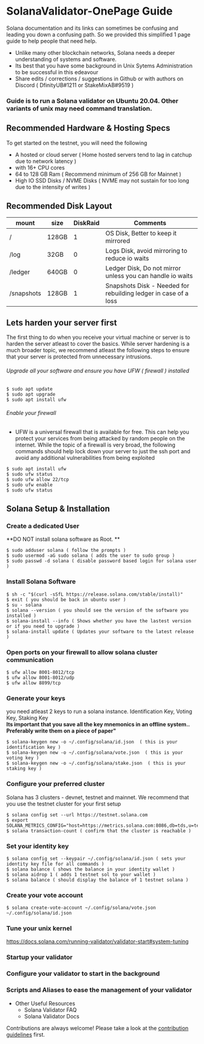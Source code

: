 # SolanaValidator-OnePage Guide 
Solana documentation and its links can sometimes be confusing and leading you down a confusing path.  So we provided this simplified 1 page guide to help people that need help. 

- Unlike many other blockchain networks, Solana needs a deeper understanding of systems and software.  
- Its best that you have some background in Unix Sytems Administration to be successful in this edeavour
- Share edits / corrections / suggestions in Github or with authors on Discord ( DfinityUB#1211 or StakeMixAB#9519 )

### Guide is to run a Solana validator on Ubuntu 20.04.  Other variants of unix may need command translation.

## Recommended Hardware & Hosting Specs
To get started on the testnet, you will need the following
- A hosted or cloud server ( Home hosted servers tend to lag in catchup due to network latency )
- with 16+ CPU cores 
- 64 to 128 GB Ram ( Recommend minimum of 256 GB for Mainnet )
- High IO SSD Disks / NVME Disks ( NVME may not sustain for too long due to the intensity of writes )

## Recommended Disk Layout

| mount  | size | DiskRaid  | Comments  |
|---|---|---|---|
| /  | 128GB  | 1  | OS Disk, Better to keep it mirrored  |
| /log | 32GB  | 0  | Logs Disk, avoid mirroring to reduce io waits  |
| /ledger  |  640GB  | 0  | Ledger Disk, Do not mirror unless you can handle io waits  |
| /snapshots | 128GB | 1 | Snapshots Disk - Needed for rebuilding ledger in case of a loss 

## Lets harden your server first
The first thing to do when you receive your virtual machine or server is to harden the server atleast to cover the basics. While server hardening is a much broader topic, we recommend atleast the following steps to ensure that your server is protected from unnecessary intrusions.
###### Upgrade all your software and ensure you have UFW ( firewall ) installed
```
$ sudo apt update
$ sudo apt upgrade
$ sudo apt install ufw
```
###### Enable your firewall
- UFW is a universal firewall that is available for free. This can help you protect your services from being attacked by random people on the internet.  While the topic of a firewall is very broad, the following commands should help lock down your server to just the ssh port and avoid any additional vulnerabilities from being exploited
```
$ sudo apt install ufw
$ sudo ufw status
$ sudo ufw allow 22/tcp
$ sudo ufw enable 
$ sudo ufw status
```
## Solana Setup &  Installation

### Create a dedicated User
**DO NOT install solana software as Root. **
```
$ sudo adduser solana ( follow the prompts )
$ sudo usermod -aG sudo solana ( adds the user to sudo group )
$ sudo passwd -d solana ( disable password based login for solana user )
```
### Install Solana Software
```
$ sh -c "$(curl -sSfL https://release.solana.com/stable/install)"
$ exit ( you should be back in ubuntu user )
$ su - solana
$ solana --version ( you should see the version of the software you installed )
$ solana-install --info ( Shows whether you have the lastest version or if you need to upgrade )
$ solana-install update ( Updates your software to the latest release )
```
### Open ports on your firewall to allow solana cluster communication
```
$ ufw allow 8001-8012/tcp
$ ufw allow 8001-8012/udp
$ ufw allow 8899/tcp
```

### Generate your keys
you need atleast 2 keys to run a solana instance.  Identification Key,  Voting Key, Staking Key<br/>
**Its important that you save all the key mnemonics in an offline system.. Preferably write them on a piece of paper"**
```
$ solana-keygen new -o ~/.config/solana/id.json  ( this is your identification key )
$ solana-keygen new -o ~/.config/solana/vote.json  ( this is your voting key )
$ solana-keygen new -o ~/.config/solana/stake.json  ( this is your staking key )
```

### Configure your preferred cluster
Solana has 3 clusters - devnet, testnet and mainnet. We recommend that you use the testnet cluster for your first setup<br/>
``` 
$ solana config set --url https://testnet.solana.com 
$ export SOLANA_METRICS_CONFIG="host=https://metrics.solana.com:8086,db=tds,u=testnet_write,p=c4fa841aa918bf8274e3e2a44d77568d9861b3ea" 
$ solana transaction-count ( confirm that the cluster is reachable )
```
### Set your identity key
```
$ solana config set --keypair ~/.config/solana/id.json ( sets your identity key file for all commands ) 
$ solana balance ( shows the balance in your identity wallet )
$ solana aidrop 1 ( adds 1 testnet sol to your wallet )
$ solana balance ( should display the balance of 1 testnet solana )
```
### Create your vote account
```
$ solana create-vote-account ~/.config/solana/vote.json ~/.config/solana/id.json
```
### Tune your unix kernel
https://docs.solana.com/running-validator/validator-start#system-tuning

### Startup your validator


### Configure your validator to start in the background

### Scripts and Aliases to ease the management of your validator

- Other Useful Resources
  - Solana Validator FAQ
  - Solana Validator Docs

Contributions are always welcome! Please take a look at the [contribution guidelines](CONTRIBUTING.md) first.
